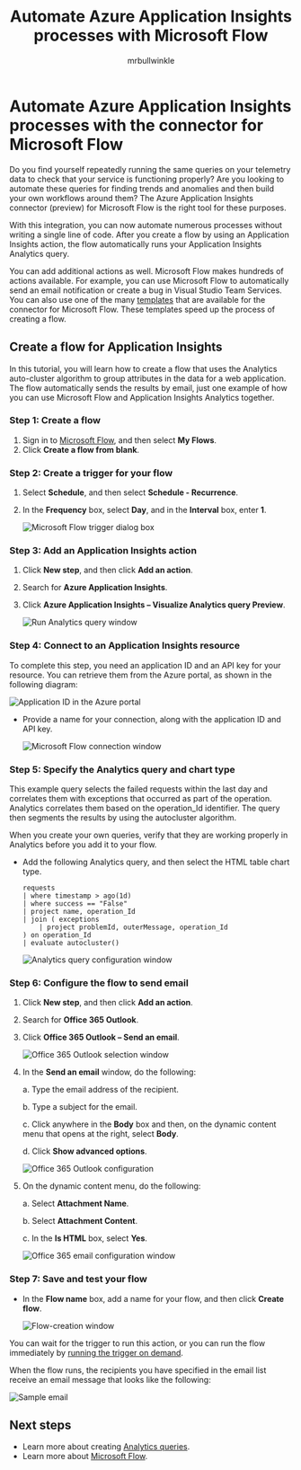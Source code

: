 ﻿---
title: Automate Azure Application Insights processes with Microsoft Flow
description: Learn how you can use Microsoft Flow to quickly automate repeatable processes by using the Application Insights connector.
services: application-insights
documentationcenter: ''
author: mrbullwinkle
manager: carmonm
ms.service: application-insights
ms.workload: tbd
ms.tgt_pltfrm: ibiza
ms.devlang: na
ms.topic: conceptual
ms.date: 06/25/2017
ms.author: mbullwin
---

# Automate Azure Application Insights processes with the connector for Microsoft Flow

Do you find yourself repeatedly running the same queries on your telemetry data to check that your service is functioning properly? Are you looking to automate these queries for finding trends and anomalies and then build your own workflows around them? The Azure Application Insights connector (preview) for Microsoft Flow is the right tool for these purposes.

With this integration, you can now automate numerous processes without writing a single line of code. After you create a flow by using an Application Insights action, the flow automatically runs your Application Insights Analytics query. 

You can add additional actions as well. Microsoft Flow makes hundreds of actions available. For example, you can use Microsoft Flow to automatically send an email notification or create a bug in Visual Studio Team Services. You can also use one of the many [templates](https://ms.flow.microsoft.com/en-us/connectors/shared_applicationinsights/?slug=azure-application-insights) that are available for the connector for Microsoft Flow. These templates speed up the process of creating a flow. 

<!--The Application Insights connector also works with [Azure Power Apps](https://powerapps.microsoft.com/en-us/) and [Azure Logic Apps](https://azure.microsoft.com/services/logic-apps/?v=17.23h). --> 

## Create a flow for Application Insights

In this tutorial, you will learn how to create a flow that uses the Analytics auto-cluster algorithm to group attributes in the data for a web application. The flow automatically sends the results by email, just one example of how you can use Microsoft Flow and Application Insights Analytics together. 

### Step 1: Create a flow
1. Sign in to [Microsoft Flow](http://flow.microsoft.com), and then select **My Flows**.
1. Click **Create a flow from blank**.

### Step 2: Create a trigger for your flow
1. Select **Schedule**, and then select **Schedule - Recurrence**.
1. In the **Frequency** box, select **Day**, and in the **Interval** box, enter **1**.

    ![Microsoft Flow trigger dialog box](./media/app-insights-automate-with-flow/flow1.png)


### Step 3: Add an Application Insights action
1. Click **New step**, and then click **Add an action**.
1. Search for **Azure Application Insights**.
1. Click **Azure Application Insights – Visualize Analytics query Preview**.

    ![Run Analytics query window](./media/app-insights-automate-with-flow/flow2.png)

### Step 4: Connect to an Application Insights resource

To complete this step, you need an application ID and an API key for your resource. You can retrieve them from the Azure portal, as shown in the following diagram:

![Application ID in the Azure portal](./media/app-insights-automate-with-flow/appid.png) 

- Provide a name for your connection, along with the application ID and API key.

    ![Microsoft Flow connection window](./media/app-insights-automate-with-flow/flow3.png)

### Step 5: Specify the Analytics query and chart type
This example query selects the failed requests within the last day and correlates them with exceptions that occurred as part of the operation. Analytics correlates them based on the operation_Id identifier. The query then segments the results by using the autocluster algorithm. 

When you create your own queries, verify that they are working properly in Analytics before you add it to your flow.

- Add the following Analytics query, and then select the HTML table chart type. 

    ```
    requests
    | where timestamp > ago(1d)
    | where success == "False"
    | project name, operation_Id
    | join ( exceptions
        | project problemId, outerMessage, operation_Id
    ) on operation_Id
    | evaluate autocluster()
    ```
    
    ![Analytics query configuration window](./media/app-insights-automate-with-flow/flow4.png)

### Step 6: Configure the flow to send email

1. Click **New step**, and then click **Add an action**.
1. Search for **Office 365 Outlook**.
1. Click **Office 365 Outlook – Send an email**.

    ![Office 365 Outlook selection window](./media/app-insights-automate-with-flow/flow2b.png)

1. In the **Send an email** window, do the following:

   a. Type the email address of the recipient.

   b. Type a subject for the email.

   c. Click anywhere in the **Body** box and then, on the dynamic content menu that opens at the right, select **Body**.

   d. Click **Show advanced options**.

    ![Office 365 Outlook configuration](./media/app-insights-automate-with-flow/flow5.png)

1. On the dynamic content menu, do the following:

    a. Select **Attachment Name**.

    b. Select **Attachment Content**.
    
    c. In the **Is HTML** box, select **Yes**.

    ![Office 365 email configuration window](./media/app-insights-automate-with-flow/flow7.png)

### Step 7: Save and test your flow
- In the **Flow name** box, add a name for your flow, and then click **Create flow**.

    ![Flow-creation window](./media/app-insights-automate-with-flow/flow8.png)

You can wait for the trigger to run this action, or you can run the flow immediately by [running the trigger on demand](https://flow.microsoft.com/blog/run-now-and-six-more-services/).

When the flow runs, the recipients you have specified in the email list receive an email message that looks like the following:

![Sample email](./media/app-insights-automate-with-flow/flow9.png)


## Next steps

- Learn more about creating [Analytics queries](app-insights-analytics-using.md).
- Learn more about [Microsoft Flow](https://ms.flow.microsoft.com).



<!--Link references-->





